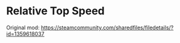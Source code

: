 ﻿# Relative Top Speed
Original mod: https://steamcommunity.com/sharedfiles/filedetails/?id=1359618037
